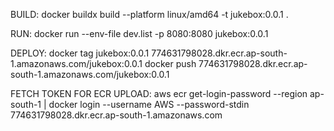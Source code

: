 BUILD:
docker buildx build --platform linux/amd64 -t jukebox:0.0.1 .

RUN:
docker run --env-file dev.list -p 8080:8080 jukebox:0.0.1

DEPLOY:
docker tag jukebox:0.0.1 774631798028.dkr.ecr.ap-south-1.amazonaws.com/jukebox:0.0.1
docker push 774631798028.dkr.ecr.ap-south-1.amazonaws.com/jukebox:0.0.1

FETCH TOKEN FOR ECR UPLOAD:
aws ecr get-login-password --region ap-south-1 | docker login --username AWS --password-stdin 774631798028.dkr.ecr.ap-south-1.amazonaws.com
